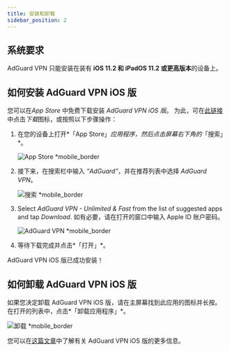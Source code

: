 ```yaml
---
title: 安装和卸载
sidebar_position: 2
---
```


## 系统要求

AdGuard VPN 只能安装在装有 **iOS 11.2 和 iPadOS 11.2 或更高版本**的设备上。

## 如何安装 AdGuard VPN iOS 版

您可以在*App Store* 中免费下载安装 *AdGuard VPN iOS 版*。 为此，可在[此链接](https://agrd.io/ios_vpn)中点击*下载*图标，或按照以下步骤操作：

1. 在您的设备上打开*「App Store」*应用程序，然后点击屏幕右下角的*「搜索」*。

    ![App Store *mobile_border](https://cdn.adguardvpn.com/content/kb/vpn/ios/app-store-en.png)

1. 接下来，在搜索栏中输入 *“AdGuard”*，并在推荐列表中选择 *AdGuard VPN*。

    ![搜索 *mobile_border](https://cdn.adguardvpn.com/content/kb/vpn/ios/search-en.png)

1. Select *AdGuard VPN - Unlimited & Fast* from the list of suggested apps and tap *Download*. 如有必要，请在打开的窗口中输入 Apple ID 账户密码。

    ![AdGuard VPN *mobile_border](https://cdn.adguardvpn.com/content/kb/vpn/ios/adguard-vpn-en.png)

1. 等待下载完成并点击*「打开」*。

AdGuard VPN iOS 版已成功安装！

## 如何卸载 AdGuard VPN iOS 版

如果您决定卸载 AdGuard VPN iOS 版，请在主屏幕找到此应用的图标并长按。 在打开的列表中，点击*「卸载应用程序」*。

![卸载 *mobile_border](https://cdn.adguardvpn.com/public/Adguard/kb/vpn-install/deinstall-en.png)

您可以在[这篇文章](adguard-vpn-for-ios/overview)中了解有关 AdGuard VPN iOS 版的更多信息。
